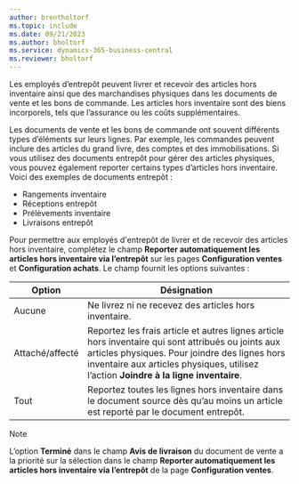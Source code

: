 ```yaml
---
author: brentholtorf
ms.topic: include
ms.date: 09/21/2023
ms.author: bholtorf
ms.service: dynamics-365-business-central
ms.reviewer: bholtorf
---
```


Les employés d’entrepôt peuvent livrer et recevoir des articles hors inventaire ainsi que des marchandises physiques dans les documents de vente et les bons de commande. Les articles hors inventaire sont des biens incorporels, tels que l’assurance ou les coûts supplémentaires.

Les documents de vente et les bons de commande ont souvent différents types d’éléments sur leurs lignes. Par exemple, les commandes peuvent inclure des articles du grand livre, des comptes et des immobilisations. Si vous utilisez des documents entrepôt pour gérer des articles physiques, vous pouvez également reporter certains types d’articles hors inventaire. Voici des exemples de documents entrepôt :

* Rangements inventaire
* Réceptions entrepôt
* Prélèvements inventaire
* Livraisons entrepôt

Pour permettre aux employés d'entrepôt de livrer et de recevoir des articles hors inventaire, complétez le champ **Reporter automatiquement les articles hors inventaire via l’entrepôt** sur les pages **Configuration ventes** et **Configuration achats**. Le champ fournit les options suivantes :

|Option  |Désignation  |
|---------|---------|
|Aucune     |Ne livrez ni ne recevez des articles hors inventaire.         |
|Attaché/affecté     | Reportez les frais article et autres lignes article hors inventaire qui sont attribués ou joints aux articles physiques. Pour joindre des lignes hors inventaire aux articles physiques, utilisez l’action **Joindre à la ligne inventaire**.        |
|Tout     | Reportez toutes les lignes hors inventaire dans le document source dès qu’au moins un article est reporté par le document entrepôt.        |

> [!NOTE]
> L’option **Terminé** dans le champ **Avis de livraison** du document de vente a la priorité sur la sélection dans le champ **Reporter automatiquement les articles hors inventaire via l’entrepôt** de la page **Configuration ventes**.